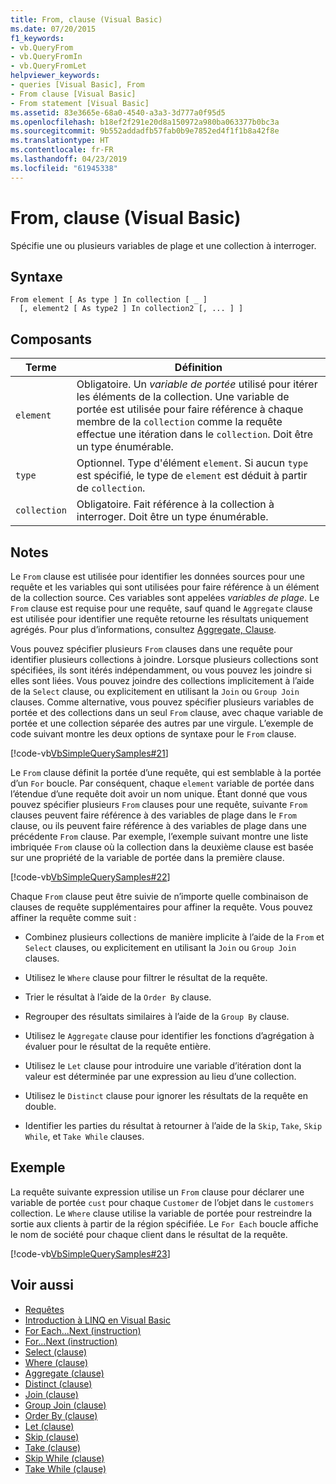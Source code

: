 ```yaml
---
title: From, clause (Visual Basic)
ms.date: 07/20/2015
f1_keywords:
- vb.QueryFrom
- vb.QueryFromIn
- vb.QueryFromLet
helpviewer_keywords:
- queries [Visual Basic], From
- From clause [Visual Basic]
- From statement [Visual Basic]
ms.assetid: 83e3665e-68a0-4540-a3a3-3d777a0f95d5
ms.openlocfilehash: b18ef2f291e20d8a150972a980ba063377b0bc3a
ms.sourcegitcommit: 9b552addadfb57fab0b9e7852ed4f1f1b8a42f8e
ms.translationtype: HT
ms.contentlocale: fr-FR
ms.lasthandoff: 04/23/2019
ms.locfileid: "61945338"
---
```

# <a name="from-clause-visual-basic"></a>From, clause (Visual Basic)
Spécifie une ou plusieurs variables de plage et une collection à interroger.  
  
## <a name="syntax"></a>Syntaxe  
  
```  
From element [ As type ] In collection [ _ ]  
  [, element2 [ As type2 ] In collection2 [, ... ] ]  
```  
  
## <a name="parts"></a>Composants  
  
|Terme|Définition|  
|---|---|  
|`element`|Obligatoire. Un *variable de portée* utilisé pour itérer les éléments de la collection. Une variable de portée est utilisée pour faire référence à chaque membre de la `collection` comme la requête effectue une itération dans le `collection`. Doit être un type énumérable.|  
|`type`|Optionnel. Type d'élément `element`. Si aucun `type` est spécifié, le type de `element` est déduit à partir de `collection`.|  
|`collection`|Obligatoire. Fait référence à la collection à interroger. Doit être un type énumérable.|  
  
## <a name="remarks"></a>Notes  
 Le `From` clause est utilisée pour identifier les données sources pour une requête et les variables qui sont utilisées pour faire référence à un élément de la collection source. Ces variables sont appelées *variables de plage*. Le `From` clause est requise pour une requête, sauf quand le `Aggregate` clause est utilisée pour identifier une requête retourne les résultats uniquement agrégés. Pour plus d’informations, consultez [Aggregate, Clause](../../../visual-basic/language-reference/queries/aggregate-clause.md).  
  
 Vous pouvez spécifier plusieurs `From` clauses dans une requête pour identifier plusieurs collections à joindre. Lorsque plusieurs collections sont spécifiées, ils sont itérés indépendamment, ou vous pouvez les joindre si elles sont liées. Vous pouvez joindre des collections implicitement à l’aide de la `Select` clause, ou explicitement en utilisant la `Join` ou `Group Join` clauses. Comme alternative, vous pouvez spécifier plusieurs variables de portée et des collections dans un seul `From` clause, avec chaque variable de portée et une collection séparée des autres par une virgule. L’exemple de code suivant montre les deux options de syntaxe pour le `From` clause.  
  
 [!code-vb[VbSimpleQuerySamples#21](~/samples/snippets/visualbasic/VS_Snippets_VBCSharp/VbSimpleQuerySamples/VB/QuerySamples1.vb#21)]  
  
 Le `From` clause définit la portée d’une requête, qui est semblable à la portée d’un `For` boucle. Par conséquent, chaque `element` variable de portée dans l’étendue d’une requête doit avoir un nom unique. Étant donné que vous pouvez spécifier plusieurs `From` clauses pour une requête, suivante `From` clauses peuvent faire référence à des variables de plage dans le `From` clause, ou ils peuvent faire référence à des variables de plage dans une précédente `From` clause. Par exemple, l’exemple suivant montre une liste imbriquée `From` clause où la collection dans la deuxième clause est basée sur une propriété de la variable de portée dans la première clause.  
  
 [!code-vb[VbSimpleQuerySamples#22](~/samples/snippets/visualbasic/VS_Snippets_VBCSharp/VbSimpleQuerySamples/VB/QuerySamples1.vb#22)]  
  
 Chaque `From` clause peut être suivie de n’importe quelle combinaison de clauses de requête supplémentaires pour affiner la requête. Vous pouvez affiner la requête comme suit :  
  
- Combinez plusieurs collections de manière implicite à l’aide de la `From` et `Select` clauses, ou explicitement en utilisant la `Join` ou `Group Join` clauses.  
  
- Utilisez le `Where` clause pour filtrer le résultat de la requête.  
  
- Trier le résultat à l’aide de la `Order By` clause.  
  
- Regrouper des résultats similaires à l’aide de la `Group By` clause.  
  
- Utilisez le `Aggregate` clause pour identifier les fonctions d’agrégation à évaluer pour le résultat de la requête entière.  
  
- Utilisez le `Let` clause pour introduire une variable d’itération dont la valeur est déterminée par une expression au lieu d’une collection.  
  
- Utilisez le `Distinct` clause pour ignorer les résultats de la requête en double.  
  
- Identifier les parties du résultat à retourner à l’aide de la `Skip`, `Take`, `Skip While`, et `Take While` clauses.  
  
## <a name="example"></a>Exemple  
 La requête suivante expression utilise un `From` clause pour déclarer une variable de portée `cust` pour chaque `Customer` de l’objet dans le `customers` collection. Le `Where` clause utilise la variable de portée pour restreindre la sortie aux clients à partir de la région spécifiée. Le `For Each` boucle affiche le nom de société pour chaque client dans le résultat de la requête.  
  
 [!code-vb[VbSimpleQuerySamples#23](~/samples/snippets/visualbasic/VS_Snippets_VBCSharp/VbSimpleQuerySamples/VB/QuerySamples1.vb#23)]  
  
## <a name="see-also"></a>Voir aussi

- [Requêtes](../../../visual-basic/language-reference/queries/index.md)
- [Introduction à LINQ en Visual Basic](../../../visual-basic/programming-guide/language-features/linq/introduction-to-linq.md)
- [For Each...Next (instruction)](../../../visual-basic/language-reference/statements/for-each-next-statement.md)
- [For...Next (instruction)](../../../visual-basic/language-reference/statements/for-next-statement.md)
- [Select (clause)](../../../visual-basic/language-reference/queries/select-clause.md)
- [Where (clause)](../../../visual-basic/language-reference/queries/where-clause.md)
- [Aggregate (clause)](../../../visual-basic/language-reference/queries/aggregate-clause.md)
- [Distinct (clause)](../../../visual-basic/language-reference/queries/distinct-clause.md)
- [Join (clause)](../../../visual-basic/language-reference/queries/join-clause.md)
- [Group Join (clause)](../../../visual-basic/language-reference/queries/group-join-clause.md)
- [Order By (clause)](../../../visual-basic/language-reference/queries/order-by-clause.md)
- [Let (clause)](../../../visual-basic/language-reference/queries/let-clause.md)
- [Skip (clause)](../../../visual-basic/language-reference/queries/skip-clause.md)
- [Take (clause)](../../../visual-basic/language-reference/queries/take-clause.md)
- [Skip While (clause)](../../../visual-basic/language-reference/queries/skip-while-clause.md)
- [Take While (clause)](../../../visual-basic/language-reference/queries/take-while-clause.md)
